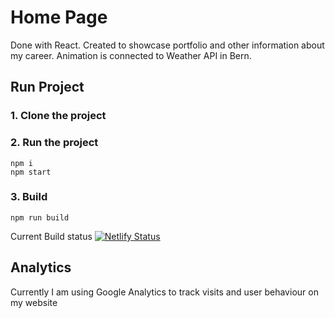 # Home Page

Done with React.
Created to showcase portfolio and other information about my career.
Animation is connected to Weather API in Bern.

## Run Project

### 1. Clone the project

### 2. Run the project

```shell
npm i
npm start
```

### 3. Build

```shell
npm run build
```

Current Build status
[![Netlify Status](https://api.netlify.com/api/v1/badges/915cc68a-93af-4f91-b0b0-caafb56668f7/deploy-status)](https://app.netlify.com/sites/dainty-kleicha-cba9e5/deploys)

## Analytics

Currently I am using Google Analytics to track visits and user behaviour on my website
